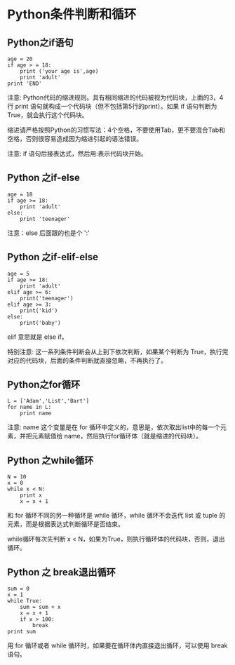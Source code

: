 # Python条件判断和循环

## Python之if语句

```
age = 20
if age > = 18:
    print ('your age is',age)
    print 'adult'
print 'END'

```
注意: Python代码的缩进规则。具有相同缩进的代码被视为代码块，上面的3，4行 print 语句就构成一个代码块（但不包括第5行的print）。如果 if 语句判断为 True，就会执行这个代码块。

缩进请严格按照Python的习惯写法：4个空格，不要使用Tab，更不要混合Tab和空格，否则很容易造成因为缩进引起的语法错误。

注意: if 语句后接表达式，然后用:表示代码块开始。

## Python 之if-else

```
age = 18
if age >= 18:
    print 'adult'
else:
    print 'teenager'
```

注意：else 后面跟的也是个 ':'


## Python 之if-elif-else

```
age = 5
if age >= 18:
    print 'adult'
elif age >= 6:
    print('teenager')
elif age >= 3:
    print('kid')
else:
    print('baby')

```
elif 意思就是 else if。

特别注意: 这一系列条件判断会从上到下依次判断，如果某个判断为 True，执行完对应的代码块，后面的条件判断就直接忽略，不再执行了。


## Python之for循环

```
L = ['Adam','List','Bart']
for name in L:
    print name
```

注意:  name 这个变量是在 for 循环中定义的，意思是，依次取出list中的每一个元素，并把元素赋值给 name，然后执行for循环体（就是缩进的代码块）。

## Python 之while循环

```
N = 10
x = 0
while x < N:
    print x
    x = x + 1
```

和 for 循环不同的另一种循环是 while 循环，while 循环不会迭代 list 或 tuple 的元素，而是根据表达式判断循环是否结束。

while循环每次先判断 x < N，如果为True，则执行循环体的代码块，否则，退出循环。


## Python 之 break退出循环

```
sum = 0
x = 1
while True:
    sum = sum + x
    x = x + 1
    if x > 100:
        break
print sum
```

用 for 循环或者 while 循环时，如果要在循环体内直接退出循环，可以使用 break 语句。